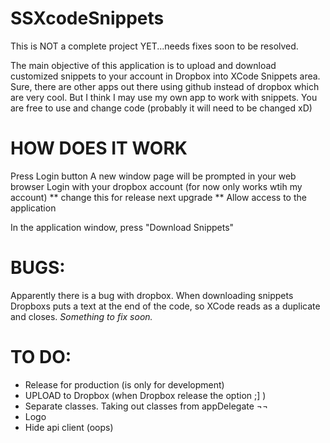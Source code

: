 SSXcodeSnippets
===============

This is NOT a complete project YET...needs fixes soon to be resolved.

The main objective of this application is to upload and download customized snippets to your account in Dropbox into XCode Snippets area.
Sure, there are other apps out there using github instead of dropbox which are very cool. But I think I may use my own app to work with snippets. 
You are free to use and change code (probably it will need to be changed xD)

HOW DOES IT WORK
===============
Press Login button
A new window page will be prompted in your web browser
Login with your dropbox account (for now only works wtih my account) ** change this for release next upgrade **
Allow access to the application

In the application window, press "Download Snippets"


BUGS:
===============
Apparently there is a bug with dropbox. When downloading snippets Dropboxs puts a text at the end of the code, so XCode reads as a duplicate and closes. *Something to fix soon.*


TO DO:
===============
- Release for production (is only for development)
- UPLOAD to Dropbox (when Dropbox release the option ;] )
- Separate classes. Taking out classes from appDelegate ¬¬ 
- Logo 
- Hide api client (oops)
